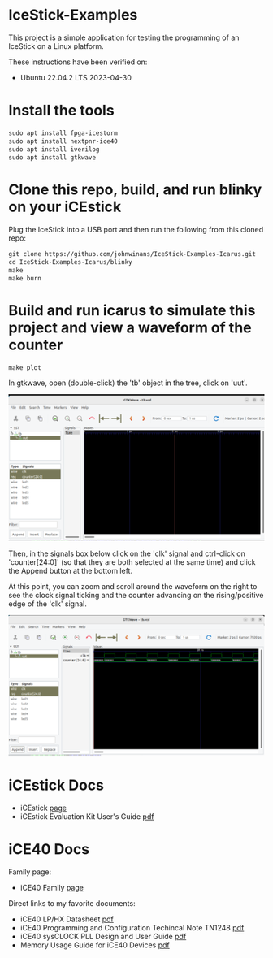 # IceStick-Examples

This project is a simple application for testing the programming of 
an IceStick on a Linux platform.  

These instructions have been verified on:
- Ubuntu 22.04.2 LTS 2023-04-30

# Install the tools

	sudo apt install fpga-icestorm
	sudo apt install nextpnr-ice40
	sudo apt install iverilog
	sudo apt install gtkwave

# Clone this repo, build, and run blinky on your iCEstick

Plug the IceStick into a USB port and then run the following from this cloned repo:

	git clone https://github.com/johnwinans/IceStick-Examples-Icarus.git
	cd IceStick-Examples-Icarus/blinky
	make
	make burn

# Build and run icarus to simulate this project and view a waveform of the counter

	make plot


In gtkwave, open (double-click) the 'tb' object in the tree, click on 'uut'. 

![selecting signals to view](./pics/selsig.png)


Then, in the signals box below click on the 'clk' signal and ctrl-click on 'counter[24:0]'
(so that they are both selected at the same time) and click the Append button at the 
bottom left.  

At this point, you can zoom and scroll around the waveform on the right to see the 
clock signal ticking and the counter advancing on the rising/positive edge of 
the 'clk' signal.

![selecting signals to view](./pics/waveform.png)


# iCEstick Docs

- iCEstick [page](https://www.latticesemi.com/icestick)
- iCEstick Evaluation Kit User's Guide [pdf](http://www.latticesemi.com/view_document?document_id=50701)

# iCE40 Docs

Family page:

- iCE40 Family [page](https://www.latticesemi.com/iCE40)

Direct links to my favorite documents:

- iCE40 LP/HX Datasheet [pdf](https://www.latticesemi.com/view_document?document_id=49312)
- iCE40 Programming and Configuration Techincal Note TN1248 [pdf](https://www.latticesemi.com/~/media/LatticeSemi/Documents/ApplicationNotes/IK/iCE40ProgrammingandConfiguration.pdf)
- iCE40 sysCLOCK PLL Design and User Guide [pdf](https://www.latticesemi.com/view_document?document_id=47778)
- Memory Usage Guide for iCE40 Devices [pdf](https://www.latticesemi.com/view_document?document_id=47775)
